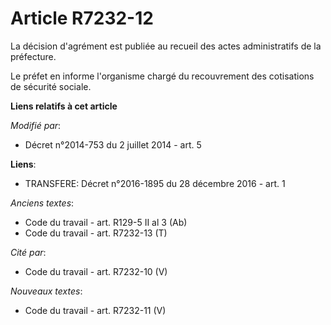 # Article R7232-12

La décision d'agrément est publiée au recueil des actes administratifs de la préfecture. 

Le préfet en informe l'organisme chargé du recouvrement des cotisations de sécurité sociale.

**Liens relatifs à cet article**

_Modifié par_:

  - Décret n°2014-753 du 2 juillet 2014 - art. 5

**Liens**:

  - TRANSFERE: Décret n°2016-1895 du 28 décembre 2016 - art. 1

_Anciens textes_:

  - Code du travail - art. R129-5 II al 3 (Ab)
  - Code du travail - art. R7232-13 (T)

_Cité par_:

  - Code du travail - art. R7232-10 (V)

_Nouveaux textes_:

  - Code du travail - art. R7232-11 (V)
